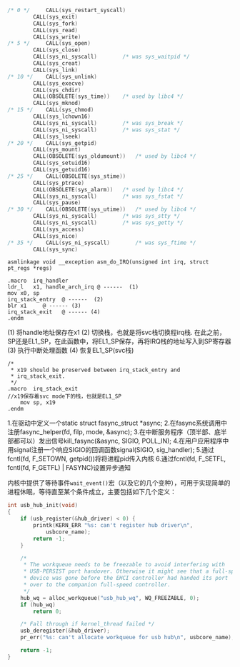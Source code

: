 ```C
/* 0 */		CALL(sys_restart_syscall)
		CALL(sys_exit)
		CALL(sys_fork)
		CALL(sys_read)
		CALL(sys_write)
/* 5 */		CALL(sys_open)
		CALL(sys_close)
		CALL(sys_ni_syscall)		/* was sys_waitpid */
		CALL(sys_creat)
		CALL(sys_link)
/* 10 */	CALL(sys_unlink)
		CALL(sys_execve)
		CALL(sys_chdir)
		CALL(OBSOLETE(sys_time))	/* used by libc4 */
		CALL(sys_mknod)
/* 15 */	CALL(sys_chmod)
		CALL(sys_lchown16)
		CALL(sys_ni_syscall)		/* was sys_break */
		CALL(sys_ni_syscall)		/* was sys_stat */
		CALL(sys_lseek)
/* 20 */	CALL(sys_getpid)
		CALL(sys_mount)
		CALL(OBSOLETE(sys_oldumount))	/* used by libc4 */
		CALL(sys_setuid16)
		CALL(sys_getuid16)
/* 25 */	CALL(OBSOLETE(sys_stime))
		CALL(sys_ptrace)
		CALL(OBSOLETE(sys_alarm))	/* used by libc4 */
		CALL(sys_ni_syscall)		/* was sys_fstat */
		CALL(sys_pause)
/* 30 */	CALL(OBSOLETE(sys_utime))	/* used by libc4 */
		CALL(sys_ni_syscall)		/* was sys_stty */
		CALL(sys_ni_syscall)		/* was sys_getty */
		CALL(sys_access)
		CALL(sys_nice)
/* 35 */	CALL(sys_ni_syscall)		/* was sys_ftime */
		CALL(sys_sync)
```

`asmlinkage void __exception asm_do_IRQ(unsigned int irq, struct pt_regs *regs)`

```assembly
.macro	irq_handler
ldr_l	x1, handle_arch_irq @ ------  (1)
mov	x0, sp
irq_stack_entry  @ ------  (2)
blr	x1     @ ------ (3)
irq_stack_exit   @ ------ (4)
.endm
```
(1) 将handle地址保存在x1
(2)  切换栈，也就是将svc栈切换程irq栈. 在此之前，SP还是EL1_SP，在此函数中，将EL1_SP保存，再将IRQ栈的地址写入到SP寄存器
(3) 执行中断处理函数
(4) 恢复EL1_SP(svc栈)


```assembly
/*
 * x19 should be preserved between irq_stack_entry and
 * irq_stack_exit.
 */
.macro	irq_stack_exit
//x19保存着svc mode下的栈，也就是EL1_SP
	mov	sp, x19     
.endm

```

1.在驱动中定义一个static struct fasync_struct *async;
2.在fasync系统调用中注册fasync_helper(fd, filp, mode, &async);
3.在中断服务程序（顶半部、底半部都可以）发出信号kill_fasync(&async, SIGIO, POLL_IN);
4.在用户应用程序中用signal注册一个响应SIGIO的回调函数signal(SIGIO, sig_handler);
5.通过fcntl(fd, F_SETOWN, getpid())将将进程pid传入内核
6.通过fcntl(fd, F_SETFL, fcntl(fd, F_GETFL) | FASYNC)设置异步通知


[^1]:[]()
[^2]:[]()
[^3]:[]()
[^4]:[]()
[^5]:[]()
[^6]:[]()
[^7]:[]()
[^8]:[]()
[^9]:[]()
[^10]:[]()
[^11]:[]()
[^12]:[]()
[^13]:[]()
[^14]:[]()
[^15]:[]()
[^16]:[]()
[^17]:[]()
[^18]:[]()
[^19]:[]()
[^20]:[]()

内核中提供了等待事件`wait_event()`宏（以及它的几个变种），可用于实现简单的进程休眠，等待直至某个条件成立，主要包括如下几个定义：

```C
int usb_hub_init(void)
{
	if (usb_register(&hub_driver) < 0) {
		printk(KERN_ERR "%s: can't register hub driver\n",
			usbcore_name);
		return -1;
	}

	/*
	 * The workqueue needs to be freezable to avoid interfering with
	 * USB-PERSIST port handover. Otherwise it might see that a full-speed
	 * device was gone before the EHCI controller had handed its port
	 * over to the companion full-speed controller.
	 */
	hub_wq = alloc_workqueue("usb_hub_wq", WQ_FREEZABLE, 0);
	if (hub_wq)
		return 0;

	/* Fall through if kernel_thread failed */
	usb_deregister(&hub_driver);
	pr_err("%s: can't allocate workqueue for usb hub\n", usbcore_name);

	return -1;
}
```


